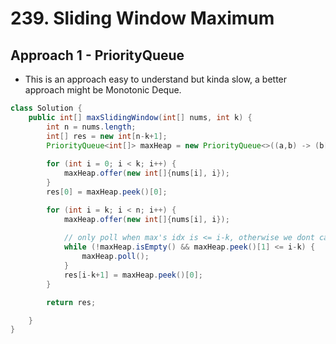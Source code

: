 # 239. Sliding Window Maximum

## Approach 1 - PriorityQueue
- This is an approach easy to understand but kinda slow, a better approach might be Monotonic Deque.

```java
class Solution {
    public int[] maxSlidingWindow(int[] nums, int k) {
        int n = nums.length;
        int[] res = new int[n-k+1];
        PriorityQueue<int[]> maxHeap = new PriorityQueue<>((a,b) -> (b[0]-a[0]));
        
        for (int i = 0; i < k; i++) {
            maxHeap.offer(new int[]{nums[i], i});
        }
        res[0] = maxHeap.peek()[0];

        for (int i = k; i < n; i++) {
            maxHeap.offer(new int[]{nums[i], i});
            
            // only poll when max's idx is <= i-k, otherwise we dont care. this is the key
            while (!maxHeap.isEmpty() && maxHeap.peek()[1] <= i-k) {
                maxHeap.poll();
            }
            res[i-k+1] = maxHeap.peek()[0];
        }

        return res;

    }
}
```